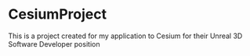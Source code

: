 # CesiumProject
This is a project created for my application to Cesium for their Unreal 3D Software Developer position
